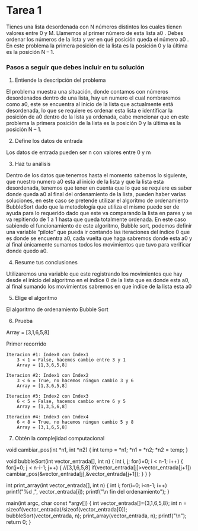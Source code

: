 # Tarea 1

Tienes una lista desordenada con N números distintos los cuales tienen valores entre 0 y M. Llamemos al primer número de esta lista a0 . Debes ordenar los números de la lista y ver en qué posición queda el número a0 . En este problema la primera posición de la lista es la posición 0 y la última es la posición N – 1.

### Pasos a seguir que debes incluir en tu solución

1. Entiende la descripción del problema

El problema muestra una situación, donde contamos con números desordenados dentro de una lista, hay un numero el cual nombraremos como a0, este se encuentra al inicio de la lista que actualmente está desordenada, lo que se requiere es ordenar esta lista e identificar la posición de a0 dentro de la lista ya ordenada, cabe mencionar que en este problema la primera posición de la lista es la posición 0 y la última es la posición N – 1.

2. Define los datos de entrada

Los datos de entrada pueden ser n con valores entre 0 y m

3. Haz tu análisis

Dentro de los datos que tenemos hasta el momento sabemos lo siguiente, que nuestro numero a0 esta al inicio de la lista y que la lista esta desordenada, tenemos que tener en cuenta que lo que se requiere es saber donde queda a0 al final del ordenamiento de la lista, pueden haber varias soluciones, en este caso se pretende utilizar el algoritmo de ordenamiento BubbleSort dado que la metodología que utiliza el mismo puede ser de ayuda para lo requerido dado que este va comparando la lista en pares y se va repitiendo de 1 a 1 hasta que queda totalmente ordenada.
En este caso sabiendo el funcionamiento de este algoritmo, Bubble sort, podemos definir una variable “piloto” que pueda ir contando las iteraciones del índice 0 que es donde se encuentra a0, cada vuelta que haga sabremos donde esta a0 y al final únicamente sumamos todos los movimientos que tuvo para verificar donde quedo a0.

4. Resume tus conclusiones

Utilizaremos una variable que este registrando los movimientos que hay desde el inicio del algoritmo en el índice 0 de la lista que es donde esta a0, al final sumando los movimientos sabremos en que índice de la lista esta a0

5. Elige el algoritmo

El algoritmo de ordenamiento Bubble Sort

6. Prueba

Array = [3,1,6,5,8]

Primer recorrido

	Iteracion #1: Index0 con Index1
		3 < 1 = False, hacemos cambio entre 3 y 1
		Array = [1,3,6,5,8]

	Iteracion #2: Index1 con Index2
		3 < 6 = True, no hacemos ningun cambio 3 y 6
		Array = [1,3,6,5,8]

	Iteracion #3: Index2 con Index3
		6 < 5 = False, hacemos cambio entre 6 y 5
		Array = [1,3,5,6,8]

	Iteracion #4: Index3 con Index4
		6 < 8 = True, no hacemos ningun cambio 5 y 8
		Array = [3,1,6,5,8]

7. Obtén la complejidad computacional

void cambiar_pos(int *n1, int *n2)
{
    int temp = *n1;
    *n1 = *n2;
    *n2 = temp;
}

void bubbleSort(int vector_entrada[], int n)
{
    int i, j;
    for(i=0; i < n-1; i++)
    {
        for(j=0; j < n-i-1; j++)
        {
            //[3,1,6,5,8]
            if(vector_entrada[j]>vector_entrada[j+1])
            cambiar_pos(&vector_entrada[j],&vector_entrada[j+1]);
        }
    }
}

int print_array(int vector_entrada[], int n)
{
    int i;
    for(i=0; i<n-1; i++)
        printf("%d ,", vector_entrada[i]);
    printf("\n fin del ordenamiento");
}

main(int argc, char const *argv[])
{
    int vector_entrada[]={3,1,6,5,8};
    int n = sizeof(vector_entrada)/sizeof(vector_entrada[0]);
    bubbleSort(vector_entrada, n);
    print_array(vector_entrada, n);
    printf("\n");
    return 0;
}